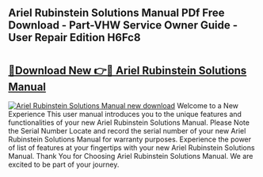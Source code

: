 ## Ariel Rubinstein Solutions Manual PDf Free Download - Part-VHW Service Owner Guide - User Repair Edition H6Fc8

# <h2><a href="http://bc72555.oget.top/?id=Ariel+Rubinstein+Solutions+Manual">🔗Download New 👉🔴 Ariel Rubinstein Solutions Manual</a></h2>

[![Ariel Rubinstein Solutions Manual new download](https://i.imgur.com/5g1atiW.png)](http://bc72555.oget.top/?id=Ariel+Rubinstein+Solutions+Manual)
Welcome to a New Experience This user manual introduces you to the unique features and functionalities of your new Ariel Rubinstein Solutions Manual. Please Note the Serial Number Locate and record the serial number of your new Ariel Rubinstein Solutions Manual for warranty purposes. Experience the power of list of features at your fingertips with your new Ariel Rubinstein Solutions Manual. Thank You for Choosing Ariel Rubinstein Solutions Manual. We are excited to be part of your journey.
